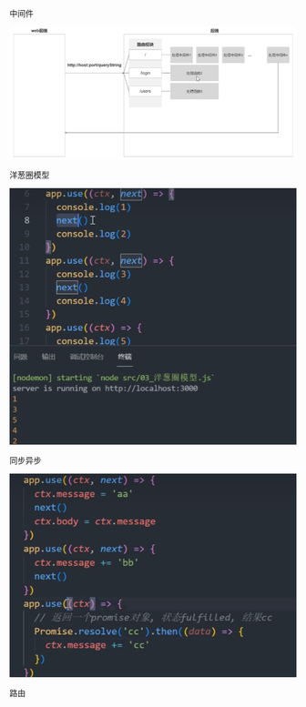 中间件

![image-20221124125503599](img/image-20221124125503599.png)

洋葱圈模型

![image-20221124130017567](img/image-20221124130017567.png)

同步异步

![image-20221124131203830](img/image-20221124131203830.png)



路由

